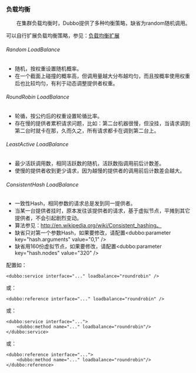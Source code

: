 ### 负载均衡

　　在集群负载均衡时，Dubbo提供了多种均衡策略，缺省为random随机调用。

可以自行扩展负载均衡策略，参见：[负载均衡扩展](http://dubbo.io/Developer+Guide-zh.htm#DeveloperGuide-zh-负载均衡扩展)

###### Random LoadBalance

- 随机，按权重设置随机概率。
- 在一个截面上碰撞的概率高，但调用量越大分布越均匀，而且按概率使用权重后也比较均匀，有利于动态调整提供者权重。

###### RoundRobin LoadBalance

- 轮循，按公约后的权重设置轮循比率。
- 存在慢的提供者累积请求问题，比如：第二台机器很慢，但没挂，当请求调到第二台时就卡在那，久而久之，所有请求都卡在调到第二台上。

###### LeastActive LoadBalance

- 最少活跃调用数，相同活跃数的随机，活跃数指调用前后计数差。
- 使慢的提供者收到更少请求，因为越慢的提供者的调用前后计数差会越大。

###### ConsistentHash LoadBalance

- 一致性Hash，相同参数的请求总是发到同一提供者。
- 当某一台提供者挂时，原本发往该提供者的请求，基于虚拟节点，平摊到其它提供者，不会引起剧烈变动。
- 算法参见：http://en.wikipedia.org/wiki/Consistent_hashing。
- 缺省只对第一个参数Hash，如果要修改，请配置<dubbo:parameter key="hash.arguments" value="0,1" />
- 缺省用160份虚拟节点，如果要修改，请配置<dubbo:parameter key="hash.nodes" value="320" />

配置如：

```
<dubbo:service interface="..." loadbalance="roundrobin" />
```

或：

```
<dubbo:reference interface="..." loadbalance="roundrobin" />
```

或：

```
<dubbo:service interface="...">
    <dubbo:method name="..." loadbalance="roundrobin"/>
</dubbo:service>
```

或：

```
<dubbo:reference interface="...">
    <dubbo:method name="..." loadbalance="roundrobin"/>
</dubbo:reference>
```